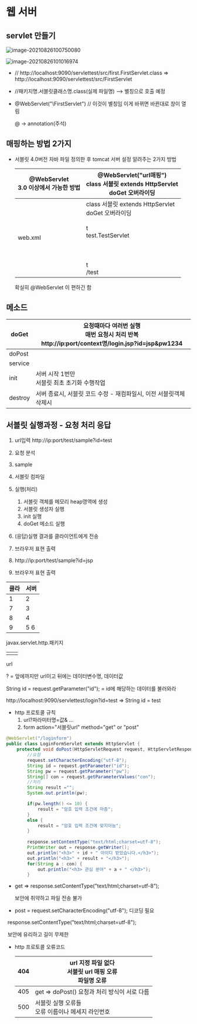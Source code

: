 # 웹 서버

## servlet 만들기

![image-20210826100750080](C:/Users/Pang/Desktop/TIL/md-images/image-20210826100750080.png)

![image-20210826101016974](C:/Users/Pang/Desktop/TIL/md-images/image-20210826101016974.png)

* // http://localhost:9090/servlettest/src/first.FirstServlet.class => http://localhost:9090/servlettest/src/FirstServlet

* //패키지명.서블릿클래스명.class(실제 파일명) --> 별칭으로 호출 예정 

* @WebServlet("\FirstServlet") // 이것이 별칭임 이게 바뀌면 바뀐대로 창이 열림

  @ -> annotation(주석)

## 매핑하는 방법 2가지

- 서블릿 4.0버전 자바 파일 정의한 후 tomcat 서버 설정 알려주는 2가지 방법

  | @WebServlet<br />3.0 이상에서 가능한 방법 | @WebServlet("url매핑")<br />class 서블릿 extends HttpServlet<br />doGet 오버라이딩 |
  | ----------------------------------------- | ------------------------------------------------------------ |
  | web.xml                                   | class 서블릿 extends HttpServlet<br />doGet 오버라이딩<br /> <servlet><br/>  <servlet-name>t</servlet-name><br/>  <servlet-class>test.TestServlet</servlet-class><br/>  </servlet><br/>  <br/>  <servlet-mapping><br/>  <servlet-name>t</servlet-name><br/>  <url-pattern>/test</url-pattern><br/>  </servlet-mapping> |

  확실히 @WebServlet 이 편하긴 함









## 메소드

| doGet   | 요청때마다 여러번 실행<br />매번 요청시 처리 반복<br />http://ip:port/context명/login.jsp?id=jsp&pw1234 |
| ------- | ------------------------------------------------------------ |
| doPost  |                                                              |
| service |                                                              |
| init    | 서버 시작 1번만<br />서블릿 최초 초기화 수행작업             |
| destroy | 서버 종료시, 서블릿 코드 수정 - 재컴파일시, 이전 서블릿객체 삭제시 |



## 서블릿 실행과정 - 요청 처리 응답

1. url입력 http://ip:port/test/sample?id=test
2. 요청 분석
3. sample
4. 서블릿 컴파일
5. 실행(처리)
   1. 서블릿 객체를 메모리 heap영역에 생성
   2. 서블릿 생성자 실행
   3. init 실행
   4. doGet 메소드 실행

6. (응답)실행 결과를 클라이언트에게 전송
7. 브라우저 표현 출력
8. http://ip:port/test/sample?id=jsp
9. 브라우저 표현 출력

| 클라 | 서버 |
| ---- | ---- |
| 1    | 2    |
| 7    | 3    |
| 8    | 4    |
| 9    | 5 6  |



javax.servlet.http.패키지

|      |      |
| ---- | ---- |
|      |      |



url

? = 앞에까지만 url이고 뒤에는 데이터변수명, 데이터값 

String id = request.getParameter("id"); = id에 해당하는 데이터를 불러와라

http://localhost:9090/servlettest/login?id=test => String id = test



* http 프로토콜 규칙
  1. url?파라미터명=값& ...
  2. form action="서블릿url" method="get" or "post"

```java
@WebServlet("/loginform")
public class LoginFormServlet extends HttpServlet {
	protected void doPost(HttpServletRequest request, HttpServletResponse response) throws ServletException, IOException {
		//요청
		request.setCharacterEncoding("utf-8");
		String id = request.getParameter("id");
		String pw = request.getParameter("pw");
		String[] con = request.getParameterValues("con");
		//처리
		String result ="";
		System.out.println(pw); 

		if(pw.length() <= 10) {
			result = "암호 입력 조건에 마즘";
		}
		else {
			result = "암호 입력 조건에 맞지아늠";
		}
		
		response.setContentType("text/html;charset=utf-8");
		PrintWriter out = response.getWriter();
		out.println("<h3>" + id + " 아이디 받았습니다.</h3>");
		out.println("<h3>" + result + "</h3>");
		for(String a : con) {
			out.println("<h3> 관심 분야" + a + " </h3>");
		}
```

* get => response.setContentType("text/html;charset=utf-8");

  보안에 취약하고 파일 전송 불가

* post = request.setCharacterEncoding("utf-8");  디코딩 필요

​       		   response.setContentType("text/html;charset=utf-8");

​		보안에 유리하고 길이 무제한

* http 프로토콜 오류코드

  | 404  | url 지정 파일 없다<br />서블릿 url 매핑 오류<br />파일명 오류 |
  | ---- | ------------------------------------------------------------ |
  | 405  | get => doPost() 요청과 처리 방식이 서로 다름                 |
  | 500  | 서블릿 실행 오류들<br />오류 이름이나 메세지 라인번호        |

  

